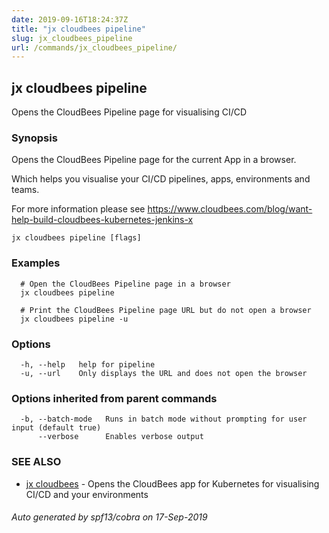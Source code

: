 ```yaml
---
date: 2019-09-16T18:24:37Z
title: "jx cloudbees pipeline"
slug: jx_cloudbees_pipeline
url: /commands/jx_cloudbees_pipeline/
---
```

## jx cloudbees pipeline

Opens the CloudBees Pipeline page for visualising CI/CD

### Synopsis

Opens the CloudBees Pipeline page for the current App in a browser. 

Which helps you visualise your CI/CD pipelines, apps, environments and teams. 

For more information please see https://www.cloudbees.com/blog/want-help-build-cloudbees-kubernetes-jenkins-x

```
jx cloudbees pipeline [flags]
```

### Examples

```
  # Open the CloudBees Pipeline page in a browser
  jx cloudbees pipeline
  
  # Print the CloudBees Pipeline page URL but do not open a browser
  jx cloudbees pipeline -u
```

### Options

```
  -h, --help   help for pipeline
  -u, --url    Only displays the URL and does not open the browser
```

### Options inherited from parent commands

```
  -b, --batch-mode   Runs in batch mode without prompting for user input (default true)
      --verbose      Enables verbose output
```

### SEE ALSO

* [jx cloudbees](/commands/jx_cloudbees/)	 - Opens the CloudBees app for Kubernetes for visualising CI/CD and your environments

###### Auto generated by spf13/cobra on 17-Sep-2019

